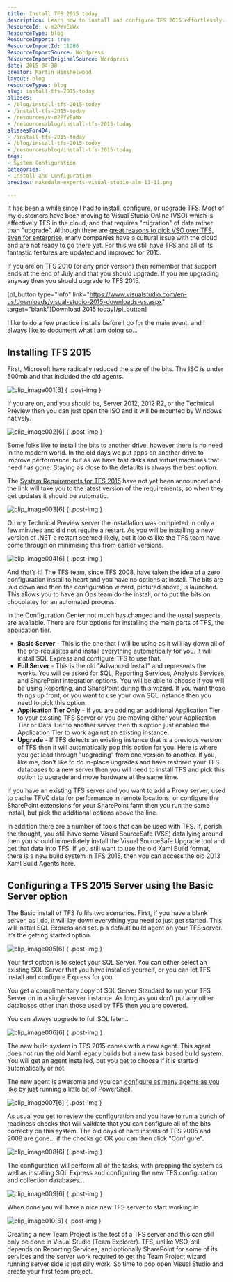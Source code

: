 ```yaml
---
title: Install TFS 2015 today
description: Learn how to install and configure TFS 2015 effortlessly. Upgrade your system with essential tips and insights from expert Martin Hinshelwood. Get started now!
ResourceId: v-m2PYvEaWx
ResourceType: blog
ResourceImport: true
ResourceImportId: 11286
ResourceImportSource: Wordpress
ResourceImportOriginalSource: Wordpress
date: 2015-04-30
creator: Martin Hinshelwood
layout: blog
resourceTypes: blog
slug: install-tfs-2015-today
aliases:
- /blog/install-tfs-2015-today
- /install-tfs-2015-today
- /resources/v-m2PYvEaWx
- /resources/blog/install-tfs-2015-today
aliasesFor404:
- /install-tfs-2015-today
- /blog/install-tfs-2015-today
- /resources/blog/install-tfs-2015-today
tags:
- System Configuration
categories:
- Install and Configuration
preview: nakedalm-experts-visual-studio-alm-11-11.png

---
```

It has been a while since I had to install, configure, or upgrade TFS. Most of my customers have been moving to Visual Studio Online (VSO) which is effectively TFS in the cloud, and that requires "migration" of data rather than "upgrade". Although there are [great reasons to pick VSO over TFS, even for enterprise](http://nkdagility.com/benefits-visual-studio-online-enterprise/), many companies have a cultural issue with the cloud and are not ready to go there yet. For this we still have TFS and all of its fantastic features are updated and improved for 2015.

If you are on TFS 2010 (or any prior version) then remember that support ends at the end of July and that you should upgrade. If you are upgrading anyway then you should upgrade to TFS 2015.

\[pl_button type="info" link="https://www.visualstudio.com/en-us/downloads/visual-studio-2015-downloads-vs.aspx" target="blank"\]Download 2015 today\[/pl_button\]

I like to do a few practice installs before I go for the main event, and I always like to document what I am doing so…

## Installing TFS 2015

First, Microsoft have radically reduced the size of the bits. The ISO is under 500mb and that included the old agents.

![clip_image001[6]](images/clip_image0016-1-1.png "clip_image001[6]")
{ .post-img }

If you are on, and you should be, Server 2012, 2012 R2, or the Technical Preview then you can just open the ISO and it will be mounted by Windows natively.

![clip_image002[6]](images/clip_image0026-2-2.png "clip_image002[6]")
{ .post-img }

Some folks like to install the bits to another drive, however there is no need in the modern world. In the old days we put apps on another drive to improve performance, but as we have fast disks and virtual machines that need has gone. Staying as close to the defaults is always the best option.

The [System Requirements for TFS 2015](https://msdn.microsoft.com/en-us/library/dd578592.aspx?f=255&MSPPError=-2147217396) have not yet been announced and the link will take you to the latest version of the requirements, so when they get updates it should be automatic.

![clip_image003[6]](images/clip_image0036-3-3.png "clip_image003[6]")
{ .post-img }

On my Technical Preview server the installation was completed in only a few minutes and did not require a restart. As you will be installing a new version of .NET a restart seemed likely, but it looks like the TFS team have come through on minimising this from earlier versions.

![clip_image004[6]](images/clip_image0046-4-4.png "clip_image004[6]")
{ .post-img }

And that’s it! The TFS team, since TFS 2008, have taken the idea of a zero configuration install to heart and you have no options at install. The bits are laid down and then the configuration wizard, pictured above, is launched. This allows you to have an Ops team do the install, or to put the bits on chocolatey for an automated process.

In the Configuration Center not much has changed and the usual suspects are available. There are four options for installing the main parts of TFS, the application tier.

- **Basic Server** - This is the one that I will be using as it will lay down all of the pre-requisites and install everything automatically for you. It will install SQL Express and configure TFS to use that.
- **Full Server** \- This is the old "Advanced Install" and represents the works. You will be asked for SQL, Reporting Services, Analysis Services, and SharePoint integration options. You will be able to choose if you will be using Reporting, and SharePoint during this wizard. If you want those things up front, or you want to use your own SQL instance then you need to pick this option.
- **Application Tier Only** - If you are adding an additional Application Tier to your existing TFS Server or you are moving either your Application Tier or Data Tier to another server then this option just enabled the Application Tier to work against an existing instance.
- **Upgrade** - If TFS detects an existing instance that is a previous version of TFS then it will automatically pop this option for you. Here is where you get lead through "upgrading" from one version to another. If you, like me, don’t like to do in-place upgrades and have restored your TFS databases to a new server then you will need to install TFS and pick this option to upgrade and move hardware at the same time.

If you have an existing TFS server and you want to add a Proxy server, used to cache TFVC data for performance in remote locations, or configure the SharePoint extensions for your SharePoint farm then you run the same install, but pick the additional options above the line.

In addition there are a number of tools that can be used with TFS. If, perish the thought, you still have some Visual SourceSafe (VSS) data lying around then you should immediately install the Visual SourceSafe Upgrade tool and get that data into TFS. If you still want to use the old Xaml Build format, there is a new build system in TFS 2015, then you can access the old 2013 Xaml Build Agents here.

## Configuring a TFS 2015 Server using the Basic Server option

The Basic install of TFS fulfils two scenarios. First, if you have a blank server, as I do, it will lay down everything you need to just get started. This will install SQL Express and setup a default build agent on your TFS server. It’s the getting started option.

![clip_image005[6]](images/clip_image0056-5-5.png "clip_image005[6]")
{ .post-img }

Your first option is to select your SQL Server. You can either select an existing SQL Server that you have installed yourself, or you can let TFS install and configure Express for you.

You get a complimentary copy of SQL Server Standard to run your TFS Server on in a single server instance. As long as you don’t put any other databases other than those used by TFS then you are covered.

You can always upgrade to full SQL later…

![clip_image006[6]](images/clip_image0066-6-6.png "clip_image006[6]")
{ .post-img }

The new build system in TFS 2015 comes with a new agent. This agent does not run the old Xaml legacy builds but a new task based build system. You will get an agent installed, but you get to choose if it is started automatically or not.

The new agent is awesome and you can [configure as many agents as you like](http://nkdagility.com/configure-a-build-vnext-agent-on-vso/) by just running a little bit of PowerShell.

![clip_image007[6]](images/clip_image0076-7-7.png "clip_image007[6]")
{ .post-img }

As usual you get to review the configuration and you have to run a bunch of readiness checks that will validate that you can configure all of the bits correctly on this system. The old days of hard installs of TFS 2005 and 2008 are gone… if the checks go OK you can then click "Configure".

![clip_image008[6]](images/clip_image0086-8-8.png "clip_image008[6]")
{ .post-img }

The configuration will perform all of the tasks, with prepping the system as well as installing SQL Express and configuring the new TFS configuration and collection databases…

![clip_image009[6]](images/clip_image0096-9-9.png "clip_image009[6]")
{ .post-img }

When done you will have a nice new TFS server to start working in.

![clip_image010[6]](images/clip_image0106-10-10.png "clip_image010[6]")
{ .post-img }

Creating a new Team Project is the test of a TFS server and this can still only be done in Visual Studio (Team Explorer). TFS, unlike VSO, still depends on Reporting Services, and optionally SharePoint for some of its services and the server work required to get the Team Project wizard running server side is just silly work. So time to pop open Visual Studio and create your first team project.
